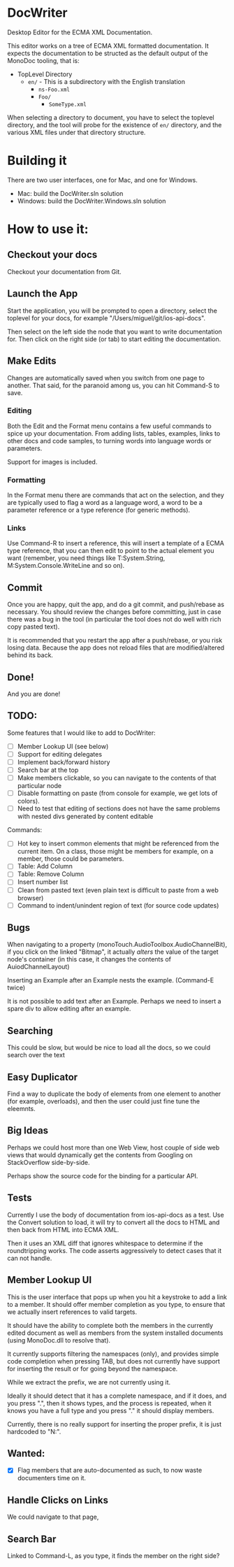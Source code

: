 DocWriter
=========

Desktop Editor for the ECMA XML Documentation.

This editor works on a tree of ECMA XML formatted documentation.   It expects
the documentation to be structed as the default output of the MonoDoc tooling,
that is:

* TopLevel Directory
  * `en/` - This is a subdirectory with the English translation
     * `ns-Foo.xml`
     * `Foo/`
       * `SomeType.xml`

When selecting a directory to document, you have to select the toplevel directory, 
and the tool will probe for the existence of `en/` directory, and the various
XML files under that directory structure.

Building it
===========

There are two user interfaces, one for Mac, and one for Windows.

* Mac: build the DocWriter.sln solution
* Windows: build the DocWriter.Windows.sln solution

How to use it:
==============

Checkout your docs
------------------

Checkout your documentation from Git.

Launch the App
--------------

Start the application, you will be prompted to open a directory,
select the toplevel for your docs, for example
"/Users/miguel/git/ios-api-docs".

Then select on the left side the node that you want to write
documentation for.  Then click on the right side (or tab) to start
editing the documentation.

Make Edits
----------

Changes are automatically saved when you switch from one page to
another.  That said, for the paranoid among us, you can hit Command-S
to save.

### Editing

Both the Edit and the Format menu contains a few useful commands to
spice up your documentation.  From adding lists, tables, examples,
links to other docs and code samples, to turning words into language
words or parameters.

Support for images is included.

### Formatting

In the Format menu there are commands that act on the selection, and
they are typically used to flag a word as a language word, a word to
be a parameter reference or a type reference (for generic methods).

### Links

Use Command-R to insert a reference, this will insert a template of a
ECMA type reference, that you can then edit to point to the actual
element you want (remember, you need things like T:System.String,
M:System.Console.WriteLine and so on).


Commit
------

Once you are happy, quit the app, and do a git commit, and push/rebase
as necessary.  You should review the changes before committing, just
in case there was a bug in the tool (in particular the tool does not
do well with rich copy pasted text).

It is recommended that you restart the app after a push/rebase, or you
risk losing data.  Because the app does not reload files that are
modified/altered behind its back.

Done!
------

And you are done!

TODO: 
-----

Some features that I would like to add to DocWriter:

- [ ] Member Lookup UI (see below)
- [ ] Support for editing delegates 
- [ ] Implement back/forward history
- [ ] Search bar at the top
- [ ] Make members clickable, so you can navigate to the contents of that particular node
- [ ] Disable formatting on paste (from console for example, we get lots of colors).
- [ ] Need to test that editing of <CDATA> sections does not have the same problems with nested divs generated by content editable

Commands:
- [ ] Hot key to insert common elements that might be referenced from the current item.   On a class, those might be members for example, on a member, those could be parameters.
- [ ] Table: Add Column
- [ ] Table: Remove Column
- [ ] Insert number list
- [ ] Clean <spans> from pasted text (even plain text is difficult to paste from a web browser)
- [ ] Command to indent/unindent region of text (for source code updates)

Bugs
----

When navigating to a property
(monoTouch.AudioToolbox.AudioChannelBit), if you click on the linked
"Bitmap", it actually *alters* the value of the target node's
container (in this case, it changes the contents of
AuiodChannelLayout)

Inserting an Example after an Example nests the example. (Command-E
twice)

It is not possible to add text after an Example.  Perhaps we need to
insert a spare div to allow editing after an example.

Searching
---------

This could be slow, but would be nice to load all the docs, so we
could search over the text

Easy Duplicator
---------------

Find a way to duplicate the body of elements from one element to
another (for example, overloads), and then the user could just fine
tune the eleemnts.

Big Ideas
---------

Perhaps we could host more than one Web View, host couple of side web
views that would dynamically get the contents from Googling on
StackOverflow side-by-side.

Perhaps show the source code for the binding for a particular API.

Tests
-----

Currently I use the body of documentation from ios-api-docs as a test.    Use the
Convert solution to load, it will try to convert all the docs to HTML and then back
from HTML into ECMA XML.

Then it uses an XML diff that ignores whitespace to determine if the
roundtripping works.  The code asserts aggressively to detect cases
that it can not handle.


Member Lookup UI
----------------

This is the user interface that pops up when you hit a keystroke to
add a link to a member.  It should offer member completion as you
type, to ensure that we actually insert references to valid targets.

It should have the ability to complete both the members in the
currently edited document as well as members from the system installed
documents (using MonoDoc.dll to resolve that).

It currently supports filtering the namespaces (only), and provides
simple code completion when pressing TAB, but does not currently have
support for inserting the result or for going beyond the namespace.

While we extract the prefix, we are not currently using it.

Ideally it should detect that it has a complete namespace, and if it
does, and you press ".", then it shows types, and the process is
repeated, when it knows you have a full type and you press "." it
should display members.

Currently, there is no really support for inserting the proper prefix,
it is just hardcoded to "N:".

Wanted:
-------

- [X] Flag members that are auto-documented as such, to now waste documenters time on it.


Handle Clicks on Links
----------------------

We could navigate to that page, 


Search Bar
----------

Linked to Command-L, as you type, it finds the member on the right side?
